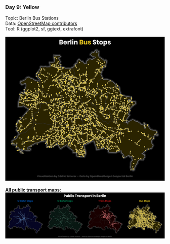 ### Day 9: Yellow
Topic: Berlin Bus Stations
<br>
Data: [OpenStreetMap contributors](https://www.openstreetmap.org/)
<br>
Tool: R (ggplot2, sf, ggtext, extrafont)
<br><br>
![./Day09_Yellow/Yellow_BerlinBus.png](https://raw.githubusercontent.com/Z3tt/30DayMapChallenge/master/contributions/Day09_Yellow/Yellow_BerlinBus.png)
<br><br>
**All public transport maps:**
<br>
![./Day09_Yellow/BlueRedGreenYellow_BerlinPublicTransport.png](https://raw.githubusercontent.com/Z3tt/30DayMapChallenge/master/contributions/Day09_Yellow/BlueRedGreenYellow_BerlinPublicTransport.png)
